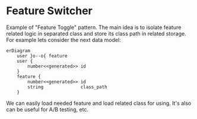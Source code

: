 # Feature Switcher

Example of "Feature Toggle" pattern. The main idea is to isolate feature related logic in separated class and store its class path in related storage. For example lets consider the next data model:

```mermaid
erDiagram
    user }o--o{ feature
    user {
        number<<generated>> id
    }
    feature {
        number<<generated>> id
        string              class_path
    }
```
We can easily load needed feature and load related class for using. It's also can be useful for A/B testing, etc.